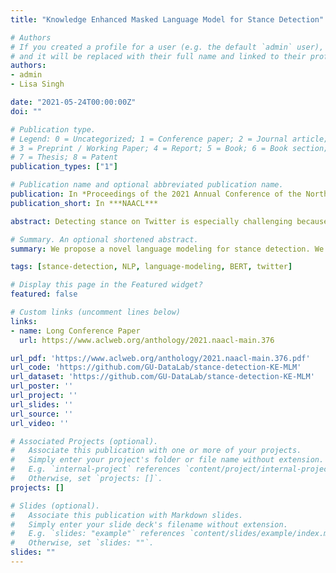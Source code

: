 ```yaml
---
title: "Knowledge Enhanced Masked Language Model for Stance Detection"

# Authors
# If you created a profile for a user (e.g. the default `admin` user), write the username (folder name) here 
# and it will be replaced with their full name and linked to their profile.
authors:
- admin
- Lisa Singh

date: "2021-05-24T00:00:00Z"
doi: ""

# Publication type.
# Legend: 0 = Uncategorized; 1 = Conference paper; 2 = Journal article;
# 3 = Preprint / Working Paper; 4 = Report; 5 = Book; 6 = Book section;
# 7 = Thesis; 8 = Patent
publication_types: ["1"]

# Publication name and optional abbreviated publication name.
publication: In *Proceedings of the 2021 Annual Conference of the North American Chapter of the Association for Computational Linguistics (NAACL)*
publication_short: In ***NAACL***

abstract: Detecting stance on Twitter is especially challenging because of the short length of each tweet, the continuous coinage of new terminology and hashtags, and the deviation of sentence structure from standard prose. Fine-tuned language models using large-scale in-domain data have been shown to be the new state-of-the-art for many NLP tasks, including stance detection. In this paper, we propose a novel BERT-based fine-tuning method that enhances the masked language model for stance detection. Instead of random token masking, we propose using a weighted log-odds-ratio to identify words with high stance distinguishability and then model an attention mechanism that focuses on these words. We show that our proposed approach outperforms the state of the art for stance detection on Twitter data about the 2020 US Presidential election.

# Summary. An optional shortened abstract.
summary: We propose a novel language modeling for stance detection. We release both data and pre-trained models.

tags: [stance-detection, NLP, language-modeling, BERT, twitter]

# Display this page in the Featured widget?
featured: false

# Custom links (uncomment lines below)
links:
- name: Long Conference Paper
  url: https://www.aclweb.org/anthology/2021.naacl-main.376

url_pdf: 'https://www.aclweb.org/anthology/2021.naacl-main.376.pdf'
url_code: 'https://github.com/GU-DataLab/stance-detection-KE-MLM'
url_dataset: 'https://github.com/GU-DataLab/stance-detection-KE-MLM'
url_poster: ''
url_project: ''
url_slides: ''
url_source: ''
url_video: ''

# Associated Projects (optional).
#   Associate this publication with one or more of your projects.
#   Simply enter your project's folder or file name without extension.
#   E.g. `internal-project` references `content/project/internal-project/index.md`.
#   Otherwise, set `projects: []`.
projects: []

# Slides (optional).
#   Associate this publication with Markdown slides.
#   Simply enter your slide deck's filename without extension.
#   E.g. `slides: "example"` references `content/slides/example/index.md`.
#   Otherwise, set `slides: ""`.
slides: ""
---
```

